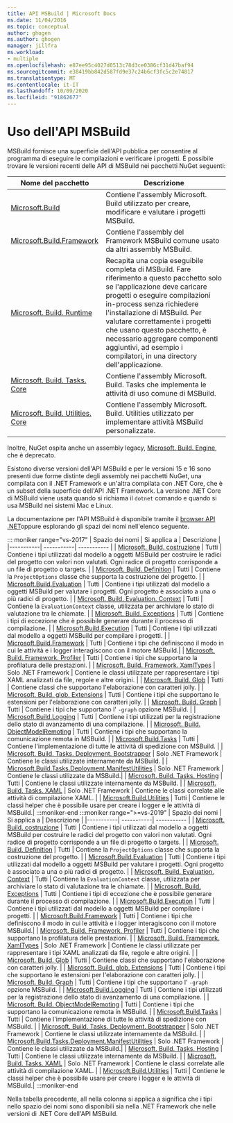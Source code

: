 ```yaml
---
title: API MSBuild | Microsoft Docs
ms.date: 11/04/2016
ms.topic: conceptual
author: ghogen
ms.author: ghogen
manager: jillfra
ms.workload:
- multiple
ms.openlocfilehash: e87ee95c4027d0513c78d3ce0386cf31d47baf94
ms.sourcegitcommit: e38419bb842d587fd9e37c24b6cf3fc5c2e74817
ms.translationtype: MT
ms.contentlocale: it-IT
ms.lasthandoff: 10/09/2020
ms.locfileid: "91862677"
---
```

# <a name="use-the-msbuild-api"></a>Uso dell'API MSBuild

MSBuild fornisce una superficie dell'API pubblica per consentire al programma di eseguire le compilazioni e verificare i progetti. È possibile trovare le versioni recenti delle API di MSBuild nei pacchetti NuGet seguenti:

| Nome del pacchetto | Descrizione |
| ------------ | ----------- |
| [Microsoft.Build](https://www.nuget.org/packages/Microsoft.Build) | Contiene l'assembly Microsoft. Build utilizzato per creare, modificare e valutare i progetti MSBuild.|
| [Microsoft.Build.Framework](https://www.nuget.org/packages/Microsoft.Build.Framework)| Contiene l'assembly del Framework MSBuild comune usato da altri assembly MSBuild. |
| [Microsoft. Build. Runtime](https://www.nuget.org/packages/Microsoft.Build.Runtime) | Recapita una copia eseguibile completa di MSBuild. Fare riferimento a questo pacchetto solo se l'applicazione deve caricare progetti o eseguire compilazioni in-process senza richiedere l'installazione di MSBuild. Per valutare correttamente i progetti che usano questo pacchetto, è necessario aggregare componenti aggiuntivi, ad esempio i compilatori, in una directory dell'applicazione. |
| [Microsoft. Build. Tasks. Core](https://www.nuget.org/packages/Microsoft.Build.Tasks.Core) | Contiene l'assembly Microsoft. Build. Tasks che implementa le attività di uso comune di MSBuild. |
| [Microsoft. Build. Utilities. Core](https://www.nuget.org/packages/Microsoft.Build.Utilities.Core) | Contiene l'assembly Microsoft. Build. Utilities utilizzato per implementare attività MSBuild personalizzate. |

Inoltre, NuGet ospita anche un assembly legacy, [Microsoft. Build. Engine](https://www.nuget.org/packages/Microsoft.Build.Engine), che è deprecato.

Esistono diverse versioni dell'API MSBuild e per le versioni 15 e 16 sono presenti due forme distinte degli assembly nei pacchetti NuGet, una compilata con il .NET Framework e un'altra compilata con .NET Core, che è un subset della superficie dell'API .NET Framework.  La versione .NET Core di MSBuild viene usata quando si richiama il `dotnet` comando e quando si usa MSBuild nei sistemi Mac e Linux.

La documentazione per l'API MSBuild è disponibile tramite il [browser API .NET](/dotnet/api)oppure esplorando gli spazi dei nomi nell'elenco seguente.

::: moniker range="vs-2017"
| Spazio dei nomi | Si applica a | Descrizione |
|-----------| -----------| ----------- |
| [Microsoft. Build. costruzione](/dotnet/api/Microsoft.Build.Construction?view=msbuild-15&preserve-view=true) | Tutti |  Contiene i tipi utilizzati dal modello a oggetti MSBuild per costruire le radici del progetto con valori non valutati. Ogni radice di progetto corrisponde a un file di progetto o targets. |
| [Microsoft. Build. Definition](/dotnet/api/Microsoft.Build.Definition?view=msbuild-15&preserve-view=true) | Tutti | Contiene la `ProjectOptions` classe che supporta la costruzione del progetto. |
| [Microsoft.Build.Evaluation](/dotnet/api/Microsoft.Build.Evaluation?view=msbuild-15&preserve-view=true) | Tutti | Contiene i tipi utilizzati dal modello a oggetti MSBuild per valutare i progetti. Ogni progetto è associato a una o più radici di progetto. |
| [Microsoft. Build. Evaluation. Context](/dotnet/api/Microsoft.Build.Evaluation.Context?view=msbuild-15&preserve-view=true) | Tutti | Contiene la `EvaluationContext` classe, utilizzata per archiviare lo stato di valutazione tra le chiamate. |
| [Microsoft. Build. Exceptions](/dotnet/api/Microsoft.Build.Exceptions?view=msbuild-15&preserve-view=true) | Tutti | Contiene i tipi di eccezione che è possibile generare durante il processo di compilazione. |
| [Microsoft.Build.Execution](/dotnet/api/Microsoft.Build.Execution?view=msbuild-15&preserve-view=true) | Tutti | Contiene i tipi utilizzati dal modello a oggetti MSBuild per compilare i progetti. |
| [Microsoft.Build.Framework](/dotnet/api/Microsoft.Build.Framework?view=msbuild-15&preserve-view=true) | Tutti | Contiene i tipi che definiscono il modo in cui le attività e i logger interagiscono con il motore MSBuild.|
| [Microsoft. Build. Framework. Profiler](/dotnet/api/Microsoft.Build.Framework.Profiler?view=msbuild-15&preserve-view=true) | Tutti | Contiene i tipi che supportano la profilatura delle prestazioni. |
| [Microsoft. Build. Framework. XamlTypes](/dotnet/api/Microsoft.Build.Framework.XamlTypes?view=msbuild-15&preserve-view=true) | Solo .NET Framework | Contiene le classi utilizzate per rappresentare i tipi XAML analizzati da file, regole e altre origini. |
| [Microsoft. Build. Glob](/dotnet/api/Microsoft.Build.Globbing?view=msbuild-15&preserve-view=true) | Tutti | Contiene classi che supportano l'elaborazione con caratteri jolly. |
| [Microsoft. Build. glob. Extensions](/dotnet/api/Microsoft.Build.Globbing.Extensions?view=msbuild-15&preserve-view=true) | Tutti | Contiene i tipi che supportano le estensioni per l'elaborazione con caratteri jolly. |
| [Microsoft. Build. Graph](/dotnet/api/Microsoft.Build.Graph?view=msbuild-15&preserve-view=true) | Tutti | Contiene i tipi che supportano l' `-graph` opzione MSBuild. |
| [Microsoft.Build.Logging](/dotnet/api/Microsoft.Build.Logging?view=msbuild-15&preserve-view=true) | Tutti | Contiene i tipi utilizzati per la registrazione dello stato di avanzamento di una compilazione. |
| [Microsoft. Build. ObjectModelRemoting](/dotnet/api/Microsoft.Build.ObjectModelRemoting?view=msbuild-15&preserve-view=true) | Tutti | Contiene i tipi che supportano la comunicazione remota in MSBuild. |
| [Microsoft.Build.Tasks](/dotnet/api/Microsoft.Build.Tasks?view=msbuild-15&preserve-view=true) | Tutti | Contiene l'implementazione di tutte le attività di spedizione con MSBuild. |
| [Microsoft. Build. Tasks. Deployment. Bootstrapper](/dotnet/api/Microsoft.Build.Tasks.Deployment.Bootstrapper?view=msbuild-15&preserve-view=true) | Solo .NET Framework | Contiene le classi utilizzate internamente da MSBuild. |
| [Microsoft.Build.Tasks.Deployment.ManifestUtilities](/dotnet/api/Microsoft.Build.Tasks.Deployment.ManifestUtilities?view=msbuild-15&preserve-view=true) | Solo .NET Framework | Contiene le classi utilizzate da MSBuild.|
| [Microsoft. Build. Tasks. Hosting](/dotnet/api/Microsoft.Build.Tasks.Hosting?view=msbuild-15&preserve-view=true) | Tutti | Contiene le classi utilizzate internamente da MSBuild. |
| [Microsoft. Build. Tasks. XAML](/dotnet/api/Microsoft.Build.Tasks.Xaml?view=msbuild-15&preserve-view=true) | Solo .NET Framework | Contiene le classi correlate alle attività di compilazione XAML. |
| [Microsoft.Build.Utilities](/dotnet/api/Microsoft.Build.Utilities?view=msbuild-15&preserve-view=true) | Tutti | Contiene le classi helper che è possibile usare per creare i logger e le attività di MSBuild.|
:::moniker-end
:::moniker range=">=vs-2019"
| Spazio dei nomi | Si applica a | Descrizione |
|-----------| -----------| ----------- |
| [Microsoft. Build. costruzione](/dotnet/api/Microsoft.Build.Construction?view=msbuild-16&preserve-view=true) | Tutti |  Contiene i tipi utilizzati dal modello a oggetti MSBuild per costruire le radici del progetto con valori non valutati. Ogni radice di progetto corrisponde a un file di progetto o targets. |
| [Microsoft. Build. Definition](/dotnet/api/Microsoft.Build.Definition?view=msbuild-16&preserve-view=true) | Tutti | Contiene la `ProjectOptions` classe che supporta la costruzione del progetto. |
| [Microsoft.Build.Evaluation](/dotnet/api/Microsoft.Build.Evaluation?view=msbuild-16&preserve-view=true) | Tutti | Contiene i tipi utilizzati dal modello a oggetti MSBuild per valutare i progetti. Ogni progetto è associato a una o più radici di progetto. |
| [Microsoft. Build. Evaluation. Context](/dotnet/api/Microsoft.Build.Evaluation.Context?view=msbuild-16&preserve-view=true) | Tutti | Contiene la `EvaluationContext` classe, utilizzata per archiviare lo stato di valutazione tra le chiamate. |
| [Microsoft. Build. Exceptions](/dotnet/api/Microsoft.Build.Exceptions?view=msbuild-16&preserve-view=true) | Tutti | Contiene i tipi di eccezione che è possibile generare durante il processo di compilazione. |
| [Microsoft.Build.Execution](/dotnet/api/Microsoft.Build.Execution?view=msbuild-16&preserve-view=true) | Tutti | Contiene i tipi utilizzati dal modello a oggetti MSBuild per compilare i progetti. |
| [Microsoft.Build.Framework](/dotnet/api/Microsoft.Build.Framework?view=msbuild-16&preserve-view=true) | Tutti | Contiene i tipi che definiscono il modo in cui le attività e i logger interagiscono con il motore MSBuild.|
| [Microsoft. Build. Framework. Profiler](/dotnet/api/Microsoft.Build.Framework.Profiler?view=msbuild-16&preserve-view=true) | Tutti | Contiene i tipi che supportano la profilatura delle prestazioni. |
| [Microsoft. Build. Framework. XamlTypes](/dotnet/api/Microsoft.Build.Framework.XamlTypes?view=msbuild-16&preserve-view=true) | Solo .NET Framework | Contiene le classi utilizzate per rappresentare i tipi XAML analizzati da file, regole e altre origini. |
| [Microsoft. Build. Glob](/dotnet/api/Microsoft.Build.Globbing?view=msbuild-16&preserve-view=true) | Tutti | Contiene classi che supportano l'elaborazione con caratteri jolly. |
| [Microsoft. Build. glob. Extensions](/dotnet/api/Microsoft.Build.Globbing.Extensions?view=msbuild-16&preserve-view=true) | Tutti | Contiene i tipi che supportano le estensioni per l'elaborazione con caratteri jolly. |
| [Microsoft. Build. Graph](/dotnet/api/Microsoft.Build.Graph?view=msbuild-16&preserve-view=true) | Tutti | Contiene i tipi che supportano l' `-graph` opzione MSBuild. |
| [Microsoft.Build.Logging](/dotnet/api/Microsoft.Build.Logging?view=msbuild-16&preserve-view=true) | Tutti | Contiene i tipi utilizzati per la registrazione dello stato di avanzamento di una compilazione. |
| [Microsoft. Build. ObjectModelRemoting](/dotnet/api/Microsoft.Build.ObjectModelRemoting?view=msbuild-16&preserve-view=true) | Tutti | Contiene i tipi che supportano la comunicazione remota in MSBuild. |
| [Microsoft.Build.Tasks](/dotnet/api/Microsoft.Build.Tasks?view=msbuild-16&preserve-view=true) | Tutti | Contiene l'implementazione di tutte le attività di spedizione con MSBuild. |
| [Microsoft. Build. Tasks. Deployment. Bootstrapper](/dotnet/api/Microsoft.Build.Tasks.Deployment.Bootstrapper?view=msbuild-16&preserve-view=true) | Solo .NET Framework | Contiene le classi utilizzate internamente da MSBuild. |
| [Microsoft.Build.Tasks.Deployment.ManifestUtilities](/dotnet/api/Microsoft.Build.Tasks.Deployment.ManifestUtilities?view=msbuild-16&preserve-view=true) | Solo .NET Framework | Contiene le classi utilizzate da MSBuild.|
| [Microsoft. Build. Tasks. Hosting](/dotnet/api/Microsoft.Build.Tasks.Hosting?view=msbuild-16&preserve-view=true) | Tutti | Contiene le classi utilizzate internamente da MSBuild. |
| [Microsoft. Build. Tasks. XAML](/dotnet/api/Microsoft.Build.Tasks.Xaml?view=msbuild-16&preserve-view=true) | Solo .NET Framework | Contiene le classi correlate alle attività di compilazione XAML. |
| [Microsoft.Build.Utilities](/dotnet/api/Microsoft.Build.Utilities?view=msbuild-16&preserve-view=true) | Tutti | Contiene le classi helper che è possibile usare per creare i logger e le attività di MSBuild.|
:::moniker-end

Nella tabella precedente, all nella colonna si applica a significa che i tipi nello spazio dei nomi sono disponibili sia nella .NET Framework che nelle versioni di .NET Core dell'API MSBuild.
